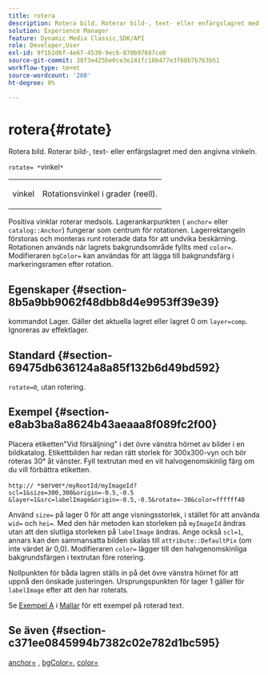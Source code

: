 ```yaml
---
title: rotera
description: Rotera bild. Roterar bild-, text- eller enfärgslagret med den angivna vinkeln.
solution: Experience Manager
feature: Dynamic Media Classic,SDK/API
role: Developer,User
exl-id: 9f1b2d6f-4e67-4530-9ec6-870b97687ce0
source-git-commit: 38f3e425be0ce3e241fc18b477e3f68b7b763b51
workflow-type: tm+mt
source-wordcount: '260'
ht-degree: 0%

---
```


# rotera{#rotate}

Rotera bild. Roterar bild-, text- eller enfärgslagret med den angivna vinkeln.

`rotate= *`vinkel`*`

<table id="simpletable_5531ED4C2099411DB404657E12B05314"> 
 <tr class="strow"> 
  <td class="stentry"> <p><span class="varname"> vinkel </span> </p> </td> 
  <td class="stentry"> <p>Rotationsvinkel i grader (reell). </p></td> 
 </tr> 
</table>

Positiva vinklar roterar medsols. Lagerankarpunkten ( `anchor=` eller `catalog::Anchor`) fungerar som centrum för rotationen. Lagerrektangeln förstoras och monteras runt roterade data för att undvika beskärning. Rotationen används när lagrets bakgrundsområde fyllts med `color=`. Modifieraren `bgColor=` kan användas för att lägga till bakgrundsfärg i markeringsramen efter rotation.

## Egenskaper {#section-8b5a9bb9062f48dbb8d4e9953ff39e39}

kommandot Lager. Gäller det aktuella lagret eller lagret 0 om `layer=comp`. Ignoreras av effektlager.

## Standard {#section-69475db636124a8a85f132b6d49bd592}

`rotate=0`, utan rotering.

## Exempel {#section-e8ab3ba8a8624b43aeaaa8f089fc2f00}

Placera etiketten&quot;Vid försäljning&quot; i det övre vänstra hörnet av bilder i en bildkatalog. Etikettbilden har redan rätt storlek för 300x300-vyn och bör roteras 30° åt vänster. Fyll textrutan med en vit halvogenomskinlig färg om du vill förbättra etiketten.

`http:// *`server`*/myRootId/myImageId?scl=1&size=300,300&origin=-0.5,-0.5 &layer=1&src=labelImage&origin=-0.5,-0.5&rotate=-30&color=ffffff40`

Använd `size=` på lager 0 för att ange visningsstorlek, i stället för att använda `wid=` och `hei=`. Med den här metoden kan storleken på `myImageId` ändras utan att den slutliga storleken på `labelImage` ändras. Ange också `scl=1`, annars kan den sammansatta bilden skalas till `attribute::DefaultPix` (om inte värdet är 0,0). Modifieraren `color=` lägger till den halvgenomskinliga bakgrundsfärgen i textrutan före rotering.

Nollpunkten för båda lagren ställs in på det övre vänstra hörnet för att uppnå den önskade justeringen. Ursprungspunkten för lager 1 gäller för `labelImage` efter att den har roterats.

Se [Exempel A](../../../../../is-api/http-ref/image-serving-api-ref/c-http-protocol-reference/c-templates/r-example-a.md#reference-c78ea82e8a1646738e764fa6685dfbac) i [Mallar](../../../../../is-api/http-ref/image-serving-api-ref/c-http-protocol-reference/c-templates/c-templates.md#concept-3cd2d2adae0e41b2979b9640244d4d3e) för ett exempel på roterad text.

## Se även {#section-c371ee0845994b7382c02e782d1bc595}

[anchor=](../../../../../is-api/http-ref/image-serving-api-ref/c-http-protocol-reference/c-command-reference/r-anchor.md#reference-6661e548ab284b82828d8d94c8ddeb7c) , [bgColor=](../../../../../is-api/http-ref/image-serving-api-ref/c-http-protocol-reference/c-command-reference/r-bgcolor.md#reference-441371ba4ef54fe781887c5ae448f6ab), [color=](/help/aem-is-ir-api/is-api/http-ref/image-serving-api-ref/c-http-protocol-reference/c-data-types/r-is-http-color.md)
